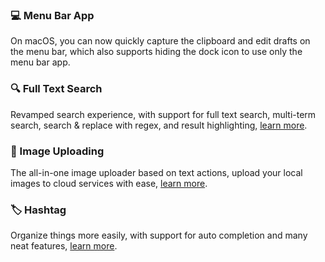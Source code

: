 ### 💻 Menu Bar App

On macOS, you can now quickly capture the clipboard and edit drafts on the menu bar, which also supports hiding the dock icon to use only the menu bar app.

### 🔍 Full Text Search

Revamped search experience, with support for full text search, multi-term search, search & replace with regex, and result highlighting, [learn more](https://docs.taio.app/#/editor/search).

### 🌄 Image Uploading

The all-in-one image uploader based on text actions, upload your local images to cloud services with ease, [learn more](https://github.com/cyanzhong/Image-Uploader).

### 🏷 Hashtag

Organize things more easily, with support for auto completion and many neat features, [learn more](https://docs.taio.app/#/editor/tags).